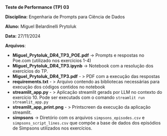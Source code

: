 **Teste de Performance (TP) 03**

**Disciplina:** Engenharia de Prompts para Ciência de Dados

**Aluno:** Miguel Belardinelli Prytoluk

**Data:** 27/11/2024


**Arquivos**:

- **Miguel_Prytoluk_DR4_TP3_POE.pdf** -> Prompts e respostas no Poe.com (utilizado nos exercícios 1-4)
- **Miguel_Prytoluk_DR4_TP3.ipynb** -> Notebook com a resolução dos exercícios do TP.
- **Miguel_Prytoluk_DR4_TP3.pdf** - > PDF com a execução das respostas
- **requirements.txt** - > Arquivo contendo as bibliotecas necessárias para execução dos códigos contidos no notebook
- **streamlit_app.py** - > Aplicação streamlit gerads por LLM no contexto do exercício 10. Pode ser executads com o comando `streamlit run streamlit_app.py `
- **streamlit_app_print.png** - > Printscreen da execução da aplicação streamlit.
- **simpsons** -> Diretório com os arquivos `simpsons_episodes.csv` e `simpsons_script_lines.csv` que compõe a base de dados dos episódios de Simpsons utilizados nos exercícios.